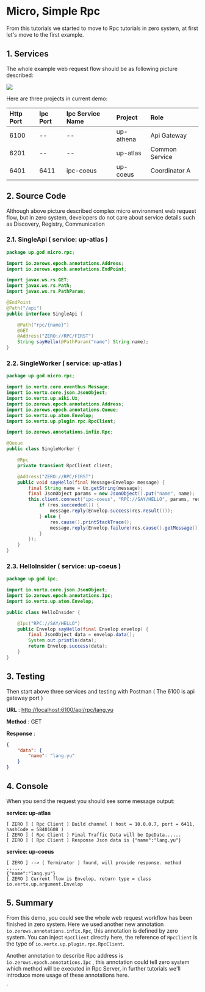 # Micro, Simple Rpc

From this tutorials we started to move to Rpc tutorials in zero system, at first let's move to the first example.

## 1. Services

The whole example web request flow should be as following picture described:

![](/doc/image/d10085-1.png)

Here are three projects in current demo:

| Http Port | Ipc Port | Ipc Service Name | Project   | Role           |
|:----------|:---------|:-----------------|:----------|:---------------|
| 6100      | --       | --               | up-athena | Api Gateway    |
| 6201      | --       | --               | up-atlas  | Common Service |
| 6401      | 6411     | ipc-coeus        | up-coeus  | Coordinator A  |

## 2. Source Code

Although above picture described complex micro environment web request flow, but in zero system, developers do not care
about service details such as Discovery, Registry, Communication

### 2.1. SingleApi \( service: up-atlas \)

```java
package up.god.micro.rpc;

import io.zerows.epoch.annotations.Address;
import io.zerows.epoch.annotations.EndPoint;

import javax.ws.rs.GET;
import javax.ws.rs.Path;
import javax.ws.rs.PathParam;

@EndPoint
@Path("/api")
public interface SingleApi {

    @Path("rpc/{name}")
    @GET
    @Address("ZERO://RPC/FIRST")
    String sayHello(@PathParam("name") String name);
}
```

### 2.2. SingleWorker \( service: up-atlas \)

```java
package up.god.micro.rpc;

import io.vertx.core.eventbus.Message;
import io.vertx.core.json.JsonObject;
import io.vertx.up.aiki.Ux;
import io.zerows.epoch.annotations.Address;
import io.zerows.epoch.annotations.Queue;
import io.vertx.up.atom.Envelop;
import io.vertx.up.plugin.rpc.RpcClient;

import io.zerows.annotations.infix.Rpc;

@Queue
public class SingleWorker {

    @Rpc
    private transient RpcClient client;

    @Address("ZERO://RPC/FIRST")
    public void sayHello(final Message<Envelop> message) {
        final String name = Ux.getString(message);
        final JsonObject params = new JsonObject().put("name", name);
        this.client.connect("ipc-coeus", "RPC://SAY/HELLO", params, res -> {
            if (res.succeeded()) {
                message.reply(Envelop.success(res.result()));
            } else {
                res.cause().printStackTrace();
                message.reply(Envelop.failure(res.cause().getMessage()));
            }
        });
    }
}
```

### 2.3. HelloInsider \( service: up-coeus \)

```java
package up.god.ipc;

import io.vertx.core.json.JsonObject;
import io.zerows.epoch.annotations.Ipc;
import io.vertx.up.atom.Envelop;

public class HelloInsider {

    @Ipc("RPC://SAY/HELLO")
    public Envelop sayHello(final Envelop envelop) {
        final JsonObject data = envelop.data();
        System.out.println(data);
        return Envelop.success(data);
    }
}
```

## 3. Testing

Then start above three services and testing with Postman \( The 6100 is api gateway port \)

**URL** : [http://localhost:6100/api/rpc/lang.yu](http://localhost:6100/api/rpc/lang.yu)

**Method** : GET

**Response** :

```json
{
    "data": {
        "name": "lang.yu"
    }
}
```

## 4. Console

When you send the request you should see some message output:

**service: up-atlas**

```shell
[ ZERO ] ( Rpc Client ) Build channel ( host = 10.0.0.7, port = 6411, hashCode = 58401608 )
[ ZERO ] ( Rpc Client ) Final Traffic Data will be IpcData......
[ ZERO ] ( Rpc Client ) Response Json data is {"name":"lang.yu"}
```

**service: up-coeus**

```shell
[ ZERO ] --> ( Terminator ) found, will provide response. method ......
{"name":"lang.yu"}
[ ZERO ] Current flow is Envelop, return type = class io.vertx.up.argument.Envelop
```

## 5. Summary

From this demo, you could see the whole web request workflow has been finished in zero system. Here we used another new
annotation `io.zerows.annotations.infix.Rpc`, this annotation is defined by zero system. You can inject `RpcClient` directly
here, the reference of `RpcClient` is the type of `io.vertx.up.plugin.rpc.RpcClient`.

Another annotation to describe Rpc address is `io.zerows.epoch.annotations.Ipc` , this annotation could tell zero system
which method will be executed in Rpc Server, in further tutorials we'll introduce more usage of these annotations here. 

 

 \`

